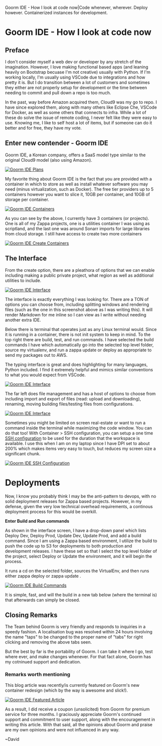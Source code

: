 Goorm IDE - How I look at code now|Code whenever, wherever. Deploy however. Containerized instances for development.
# Goorm IDE - How I look at code now

## Preface

I don't consider myself a web dev or developer by any stretch of the imagination. However, I love making functional based apps (and leaning heavily on Bootstrap becuase I'm not creative) usually with Python. If I'm working locally, I'm usually using VSCode due to integrations and how pretty it is. But I do transition between a lot of customers and sometimes they either are not properly setup for development or the time between needing to commit and pull down a repo is too much.

In the past, way before Amazon acquired them, Cloud9 was my go to repo. I have since explored them, along with many others like Eclipse Che, VSCode for Docker, as well as some others that connects to infra. While a lot of these do solve the issue of remote coding, I never felt like they were easy to use. Knowing me, I like to self host a lot of items, but if someone can do it better and for free, they have my vote.

## Enter new contender - Goorm IDE

Goorm IDE, a Korean company, offers a SaaS model type similar to the original Cloud9 model (also using Amazon).

[![Goorm IDE Plans](https://images.weserv.nl/?url=https://images.djh-projects.com/lumu5/haBiBoCe82.png/raw?fit=inside&height=350)](https://images.djh-projects.com/lumu5/haBiBoCe82.png/raw)

My favorite thing about Goorm IDE is the fact that you are provided with a container in which to store as well as install whatever software you may need (minus virtualization, such as Docker). The free tier providers up to 5 containers however you want to slice it, 10GB per container, and 10GB of storage per container.

[![Goorm IDE Containers](https://images.weserv.nl/?url=https://images.djh-projects.com/lumu5/SIzINEZI65.png/raw?fit=inside&height=350)](https://images.djh-projects.com/lumu5/SIzINEZI65.png/raw)

As you can see by the above, I currently have 3 containers (or projects). One is all of my Zappa projects, one is a utilities container I was using as scriptland, and the last one was around Sonarr imports for large libraries from cloud storage. I still have access to create two more containers 

[![Goorm IDE Create Containers](https://images.weserv.nl/?url=https://images.djh-projects.com/lumu5/gaFEQujU36.png/raw?fit=inside&height=350)](https://images.djh-projects.com/lumu5/gaFEQujU36.png/raw)


## The Interface

From the create option, there are a pleathora of options that we can enable including making a public private project, what region as well as additional utilities to include.


[![Goorm IDE Interface](https://images.weserv.nl/?url=https://images.djh-projects.com/lumu5/YAlISAYA81.png/raw?fit=inside&height=350)](https://images.djh-projects.com/lumu5/YAlISAYA81.png/raw)

The interface is exactly everything I was looking for. There are a TON of options you can choose from, including splitting windows and rendering files (such as the one in this screenshot above as I was writing this). It will render Markdown for me inline so I can view as I write without needing another extra IDE.

Below there is terminal that operates just as any Linux terminal would. Since it is running in a container, there is not init system to keep in mind. To the top right there are build, test, and run commands. I have selected the build commands I have which automatically go into the selected top level folder, source my virtualenv, and run a zappa update or deploy as appropriate to send my packages out to AWS.

The typing interface is great and does highlighting for many languages, Python included. I find it extremely helpful and mimics similar conventions to what you would expect from VSCode.

[![Goorm IDE Interface](https://images.weserv.nl/?url=https://images.djh-projects.com/lumu5/hUCeguhe29.png/raw?fit=inside&height=350)](https://images.djh-projects.com/lumu5/hUCeguhe29.png/raw)

The far left does file management and has a host of options to choose from including import and export of files (read: upload and downloading), renaming, moving building files/testing files from configurations. 

[![Goorm IDE Interface](https://images.weserv.nl/?url=https://images.djh-projects.com/lumu5/PUwaFEzu25.png/raw?fit=inside&height=350)](https://images.djh-projects.com/lumu5/PUwaFEzu25.png/raw)

Sometimes you might be limited on screen real-estate or want to run a command inside the terminal while maximizing the code window. You can do that too! With Container > SSH configuration, you can setup a one time [SSH configuration](https://help.goorm.io/en/goormide/17.various-features/ssh-port-forwarding#ssh) to be used for the duration that the workspace is available. I use this when I am on my laptop since I have DPI set to about 200% which makes items very easy to touch, but reduces my screen size a significant chunk.

[![Goorm IDE SSH Configuration](https://images.weserv.nl/?url=https://images.djh-projects.com/lumu5/fajuVayo60.png/raw?fit=inside&height=350)](https://images.djh-projects.com/lumu5/fajuVayo60.png/raw)

# Deployments

Now, I know you probably think I may be the anti-pattern to devops, with no solid deployment releases for Zappa based projects. However, in my defense, given the very low technical overhead requirements, a continous deployment process for this would be overkill.

**Enter Build and Run commands**

As shown in the interface screen, I have a drop-down panel which lists Deploy Dev, Deploy Prod, Update Dev, Update Prod, and add a build command. Since I am using a Zappa based environment, I utilize the build to push the code up to S3 for deployments to both production and development releases. I have these set so that I select the top level folder of the project, select Deploy or Update the environment, and it will begin the process.

It runs a cd on the selected folder, sources the VirtualEnv, and then runs either zappa deploy or zappa update <env>.

[![Goorm IDE Build Commands](https://images.weserv.nl/?url=https://images.djh-projects.com/lumu5/XuWeTUSu99.png/raw?fit=inside&height=350)](https://images.djh-projects.com/lumu5/XuWeTUSu99.png/raw)

It is simple, fast, and will the build in a new tab below (where the terminal is) that afterwards can simply be closed.

## Closing Remarks

The Team behind Goorm is very friendly and responds to inquiries in a speedy  fashion. A localisation bug was resolved within 24 hours involving the name "taps" to be changed to the proper name of "tabs" for right clicking and removing the above tabs seen.

But the best by far is the portability of Goorm. I can take it where I go, test where ever, and make changes whenever. For that fact alone, Goorm has my cotninued support and dedication.

### Remarks worth mentioning

This blog article was recently/is currently featured on Goorm's new container redesign (which by the way is awesome and slick!). 

[![Goorm IDE Featured Article](https://images.weserv.nl/?url=https://images.djh-projects.com/lumu5/YOMASUnu02.png/raw?fit=inside&height=350)](https://images.djh-projects.com/lumu5/YOMASUnu02.png/raw)

As a result, I did receive a coupon (unsolicited) from Goorm for premium service for three months. I graciously appreciate Goorm's continued support and commitment to user support, along with the encouragement in writing this article. With that said, all the opinions about Goorm and praise are my own opinions and were not influenced in any way.

~David
